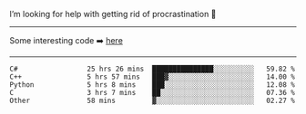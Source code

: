 I’m looking for help with getting rid of procrastination 🤔

-----

Some interesting code :arrow_right: [here](https://github.com/zhen8838/playground)

-----

<!--START_SECTION:waka-->

```text
C#                 25 hrs 26 mins  ███████████████░░░░░░░░░░   59.82 %
C++                5 hrs 57 mins   ███▓░░░░░░░░░░░░░░░░░░░░░   14.00 %
Python             5 hrs 8 mins    ███░░░░░░░░░░░░░░░░░░░░░░   12.08 %
C                  3 hrs 7 mins    ██░░░░░░░░░░░░░░░░░░░░░░░   07.36 %
Other              58 mins         ▓░░░░░░░░░░░░░░░░░░░░░░░░   02.27 %
```

<!--END_SECTION:waka-->

<!--
**zhen8838/zhen8838** is a ✨ _special_ ✨ repository because its `README.md` (this file) appears on your GitHub profile.

Here are some ideas to get you started:

- 🔭 I’m currently working on ...
- 🌱 I’m currently learning ...
- 👯 I’m looking to collaborate on ...
 ...
- 💬 Ask me about ...
- 📫 How to reach me: ...
- 😄 Pronouns: ...
- ⚡ Fun fact: ...
-->
